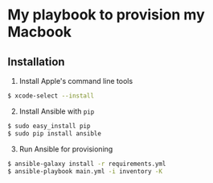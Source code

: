 # My playbook to provision my Macbook

## Installation

1. Install Apple's command line tools 
```bash
$ xcode-select --install
```

2. Install Ansible with `pip`
```bash
$ sudo easy_install pip
$ sudo pip install ansible
```

3. Run Ansible for provisioning
```bash
$ ansible-galaxy install -r requirements.yml
$ ansible-playbook main.yml -i inventory -K
```